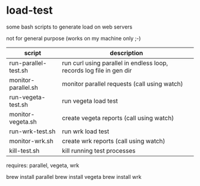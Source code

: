 # load-test

some bash scripts to generate load on web servers

not for general purpose (works on my machine only ;-)


script | description
------------ | -------------
run-parallel-test.sh | run curl using parallel in endless loop, records log file in gen dir
monitor-parallel.sh | monitor parallel requests (call using watch)
run-vegeta-test.sh | run vegeta load test
monitor-vegeta.sh | create vegeta reports (call using watch)
run-wrk-test.sh | run wrk load test
monitor-wrk.sh | create wrk reports (call using watch)
kill-test.sh | kill running test processes

requires: parallel, vegeta, wrk

brew install parallel
brew install vegeta
brew install wrk
